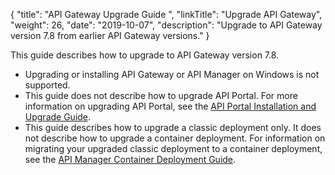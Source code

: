 {
    "title": "API Gateway Upgrade Guide ",
    "linkTitle": "Upgrade API Gateway",
    "weight": 26,
    "date": "2019-10-07",
    "description": "Upgrade to API Gateway version 7.8 from earlier API Gateway versions."
}

This guide describes how to upgrade to API Gateway version 7.8.

* Upgrading or installing API Gateway or API Manager on Windows is not supported.
* This guide does not describe how to upgrade API Portal. For more information on upgrading API Portal, see the [API Portal Installation and Upgrade Guide](/docs/apiportal_install/).
* This guide describes how to upgrade a classic deployment only. It does not describe how to upgrade a container deployment. For information on migrating your upgraded classic deployment to a container deployment, see the [API Manager Container Deployment Guide](/docs/container_topics/).
